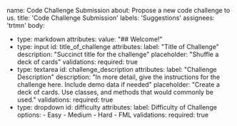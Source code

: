 name: Code Challenge Submission
about: Propose a new code challenge to us.
title: 'Code Challenge Submission'
labels: 'Suggestions'
assignees: 'trtmn'
body:
  - type: markdown
    attributes:
      value: "## Welcome!"
  - type: input
    id: title_of_challenge
    attributes:
      label: "Title of Challenge"
      description: "Succinct title for the challenge"
      placeholder: "Shuffle a deck of cards"
    validations:
      required: true
  - type: textarea
    id: challenge_description
    attributes:
      label: "Challenge Description"
      description: "In more detail, give the instructions for the challenge here. Include demo data if needed"
      placeholder: "Create a deck of cards. Use classes, and methods that would commonly be used."
    validations:
      required: true
  - type: dropdown
    id: difficulty
    attributes:
      label: Difficulty of Challenge
      options:
        - Easy
        - Medium
        - Hard
        - FML
    validations:
      required: true
